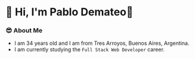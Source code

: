 # 👋 Hi, I'm Pablo Demateo🚀

<!---
<img src="https://readme-typing-svg.herokuapp.com?font=Architects+Daughter&color=22EBF7&size=25&center=false&lines=hey!+its+Pablo+Demateo;Full+stack+web+developer+student...;Process+enhancement...;Automations...;Enthusiast..."/>
-->

### 😎 About Me
- I am 34 years old and I am from Tres Arroyos, Buenos Aires, Argentina. </br>
- I am currently studying the `Full Stack Web Developer` career.
<!---
## 🛠 Skills

Comming soon!

  ![JavaScript](https://img.shields.io/badge/-JavaScript-333333?style=flat&logo=javascript)
  ![Typescript](https://img.shields.io/badge/-Typescript-333333?style=flat&logo=typescript)
  ![HTML5](https://img.shields.io/badge/-HTML5-333333?style=flat&logo=HTML5)
  ![CSS](https://img.shields.io/badge/-CSS-333333?style=flat&logo=CSS3&logoColor=1572B6)
  ![PHP](https://img.shields.io/badge/-PHP-333333?style=flat&logo=PHP&logoColor=PHP)
  ![Node.js](https://img.shields.io/badge/-Node.js-333333?style=flat&logo=node.js)

## 🔗 Links
<a href="pablodem32@gmail.com"><img alt="Email" src="https://img.shields.io/badge/Gmail-pablodem32@gmail.com-blue?style=flat-square&logo=gmail"></a>  
[![Instagram](https://img.shields.io/badge/Instagram-%23E4405F.svg?logo=Instagram&logoColor=white)](https://instagram.com/@demateopablo)
--->
